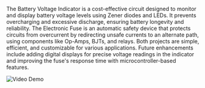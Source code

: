 The Battery Voltage Indicator is a cost-effective circuit designed to monitor and display battery voltage levels using Zener diodes and LEDs. It prevents overcharging and excessive discharge, ensuring battery longevity and reliability. The Electronic Fuse is an automatic safety device that protects circuits from overcurrent by redirecting unsafe currents to an alternate path, using components like Op-Amps, BJTs, and relays. Both projects are simple, efficient, and customizable for various applications. Future enhancements include adding digital displays for precise voltage readings in the indicator and improving the fuse's response time with microcontroller-based features. 

![Video Demo](https://www.youtube.com/watch?v=example)
